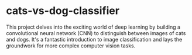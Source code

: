 # cats-vs-dog-classifier
This project delves into the exciting world of deep learning by building a convolutional neural network (CNN) to distinguish between images of cats and dogs. It's a fantastic introduction to image classification and lays the groundwork for more complex computer vision tasks.
